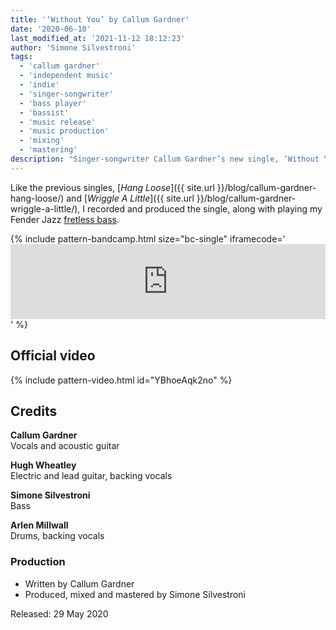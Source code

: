 ```yaml
---
title: '‘Without You’ by Callum Gardner'
date: '2020-06-10'
last_modified_at: '2021-11-12 18:12:23'
author: 'Simone Silvestroni'
tags:
  - 'callum gardner'
  - 'independent music'
  - 'indie'
  - 'singer-songwriter'
  - 'bass player'
  - 'bassist'
  - 'music release'
  - 'music production'
  - 'mixing'
  - 'mastering'
description: "Singer-songwriter Callum Gardner’s new single, ‘Without You’, is out now. Bass and full production by Minutes to Midnight."
---
```

Like the previous singles, [_Hang Loose_]({{ site.url }}/blog/callum-gardner-hang-loose/) and [_Wriggle A Little_]({{ site.url }}/blog/callum-gardner-wriggle-a-little/), I recorded and produced the single, along with playing my Fender Jazz [fretless bass](https://soundbetter.com/profiles/206552-simone-silvestroni).

{% include pattern-bandcamp.html size="bc-single" iframecode='<iframe style="border: 0; width: 100%; height: 120px;" src="https://bandcamp.com/EmbeddedPlayer/track=3806119580/size=large/bgcol=ffffff/linkcol=333333/tracklist=false/artwork=small/transparent=true/"><a href="https://callumgardner.bandcamp.com/track/without-you">Without You by Callum Gardner</a></iframe>' %}

## Official video

{% include pattern-video.html id="YBhoeAqk2no" %}

## Credits

**Callum Gardner**<br>
Vocals and acoustic guitar

**Hugh Wheatley**<br>
Electric and lead guitar, backing vocals

**Simone Silvestroni**<br>
Bass

**Arlen Millwall**<br>
Drums, backing vocals

### Production

- Written by Callum Gardner
- Produced, mixed and mastered by Simone Silvestroni

Released: 29 May 2020